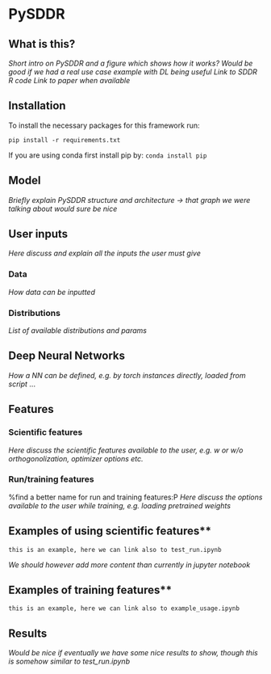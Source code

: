 # PySDDR

## What is this?
_Short intro on PySDDR and a figure which shows how it works? Would be good if we had a real use case example with DL being useful_
_Link to SDDR R code_
_Link to paper when available_

## Installation

To install the necessary packages for this framework run:

```
pip install -r requirements.txt
```

If you are using conda first install pip by: ```conda install pip```

## Model
_Briefly explain PySDDR structure and architecture -> that graph we were talking about would sure be nice_

## User inputs
_Here discuss and explain all the inputs the user must give_
### Data
_How data can be inputted_ 
### Distributions
_List of available distributions and params_
## Deep Neural Networks
_How a NN can be defined, e.g. by torch instances directly, loaded from script_
...

## Features
### Scientific features
_Here discuss the scientific features available to the user, e.g. w or w/o orthogonolization, optimizer options etc._
### Run/training features
%find a better name for run and training features:P
_Here discuss the options available to the user while training, e.g. loading pretrained weights_

## Examples of using scientific features**
```
this is an example, here we can link also to test_run.ipynb
```
_We should however add more content than currently in jupyter notebook_

 ## Examples of training features**
```
this is an example, here we can link also to example_usage.ipynb
```


## Results
_Would be nice if eventually we have some nice results to show, though this is somehow similar to test_run.ipynb_
